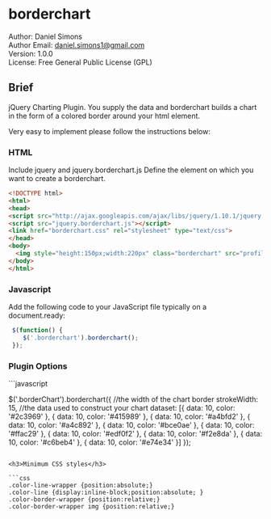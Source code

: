 borderchart
===========

Author: Daniel Simons<br />
Author Email: daniel.simons1@gmail.com<br />
Version: 1.0.0<br />
License: Free General Public License (GPL)<br />

<h2>Brief</h2>
jQuery Charting Plugin.  You supply the data and borderchart builds a chart in the form of a colored border around your html element. 

Very easy to implement please follow the instructions below:

<h3>HTML</h3>

Include jquery and jquery.borderchart.js
Define the element on which you want to create a borderchart.
```html
<!DOCTYPE html>
<html>
<head>
<script src="http://ajax.googleapis.com/ajax/libs/jquery/1.10.1/jquery.min.js"></script>
<script src="jquery.borderchart.js"></script>
<link href="borderchart.css" rel="stylesheet" type="text/css">
</head>
<body>
  <img style="height:150px;width:220px" class="borderchart" src="profile.jpg">
</body>
</html>
```

<h3>Javascript</h3>

Add the following code to your JavaScript file typically on a document.ready:

```javascript
 $(function() {
 	$('.borderchart').borderchart();
 });
```

<h3>Plugin Options</h3>
```javascript

$('.borderChart').borderchart({
          //the width of the chart border
          strokeWidth: 15,
          //the data used to construct your chart
	        dataset: [{
	            data: 10,
	            color: '#2c3969'
	        }, {
	            data: 10,
	            color: '#415989'
	        }, {
	            data: 10,
	            color: '#a4bfd2'
	        }, {
	            data: 10,
	            color: '#a4c892'
	        }, {
	            data: 10,
	            color: '#bce0ae'
	        }, {
	            data: 10,
	            color: '#ffac29'
	        }, {
	            data: 10,
	            color: '#edf0f2'
	        }, {
	            data: 10,
	            color: '#f2e8da'
	        }, {
	            data: 10,
	            color: '#c6beb4'
	        }, {
	            data: 10,
	            color: '#e74e34'
	        }]
	    });
```

<h3>Minimum CSS styles</h3>

```css
.color-line-wrapper {position:absolute;}
.color-line {display:inline-block;position:absolute; }
.color-border-wrapper {position:relative;}
.color-border-wrapper img {position:relative;}

```

